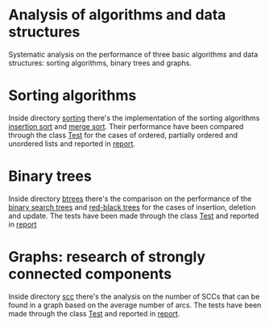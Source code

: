 # Analysis of algorithms and data structures
Systematic analysis on the performance of three basic algorithms and data structures: sorting algorithms, binary trees and graphs.

# Sorting algorithms
Inside directory [sorting]() there's the implementation of the sorting algorithms [insertion sort]() and [merge sort](). Their performance have been compared through the class [Test]() for the cases of ordered, partially ordered and unordered lists and reported in [report]().

# Binary trees
Inside directory [btrees]() there's the comparison on the performance of the [binary search trees]() and [red-black trees]() for the cases of insertion, deletion and update. The tests have been made through the class [Test]() and reported in [report]()

# Graphs: research of strongly connected components
Inside directory [scc]() there's the analysis on the number of SCCs that can be found in a graph based on the average number of arcs. The tests have been made through the class [Test]() and reported in [report]().